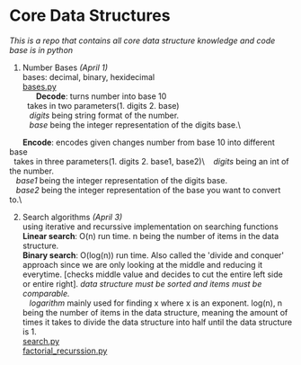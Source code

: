 # Core Data Structures
*This is a repo that contains all core data structure knowledge and code base is in python*

1. Number Bases *(April 1)*\
bases: decimal, binary, hexidecimal\
[bases.py](https://github.com/RinniSwift/CoreDataStructures/blob/master/bases.py)\
&nbsp;&nbsp;&nbsp;&nbsp;&nbsp;&nbsp;**Decode**: turns number into base 10\
&nbsp;&nbsp;takes in two parameters(1. digits 2. base)\
&nbsp;&nbsp;&nbsp;*digits* being string format of the number.\
&nbsp;&nbsp;&nbsp;*base* being the integer representation of the digits base.\

&nbsp;&nbsp;&nbsp;&nbsp;&nbsp;&nbsp;**Encode**: encodes given changes number from base 10 into different base\
&nbsp;&nbsp;takes in three parameters(1. digits 2. base1, base2)\ 
&nbsp;&nbsp;&nbsp;*digits* being an int of the number.\
&nbsp;&nbsp;&nbsp;*base1* being the integer representation of the digits base.\
&nbsp;&nbsp;&nbsp;*base2* being the integer representation of the base you want to convert to.\

2. Search algorithms *(April 3)*\
using iterative and recurssive implementation on searching functions\
**Linear search**: O(n) run time. n being the number of items in the data structure.\
**Binary search**: O(log(n)) run time. Also called the 'divide and conquer' approach since we are only looking at the middle and reducing it everytime. [checks middle value and decides to cut the entire left side or entire right]. *data structure must be sorted and items must be comparable.*\
&nbsp;&nbsp;&nbsp;*logarithm* mainly used for finding x where x is an exponent. log(n), n being the number of items in the data structure, meaning the amount of times it takes to divide the data structure into half until the data structure is 1.\
[search.py](https://github.com/RinniSwift/CoreDataStructures/blob/master/search.py)\
[factorial_recurssion.py](https://github.com/RinniSwift/CoreDataStructures/blob/master/factorial_recursion.py)
